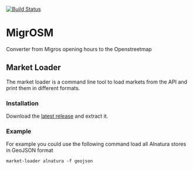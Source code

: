 [![Build Status](https://travis-ci.org/coffeemakr/migrosm.svg?branch=master)](https://travis-ci.org/coffeemakr/migrosm)

# MigrOSM
Converter from Migros opening hours to the Openstreetmap


## Market Loader

The market loader is a command line tool to load markets from the API and print them in different formats.

### Installation

Download the [latest release](https://github.com/coffeemakr/migrosm/releases/latest) and extract it.

### Example

For example you could use the following command load all Alnatura stores in GeoJSON format 
```
market-loader alnatura -f geojson 
```
